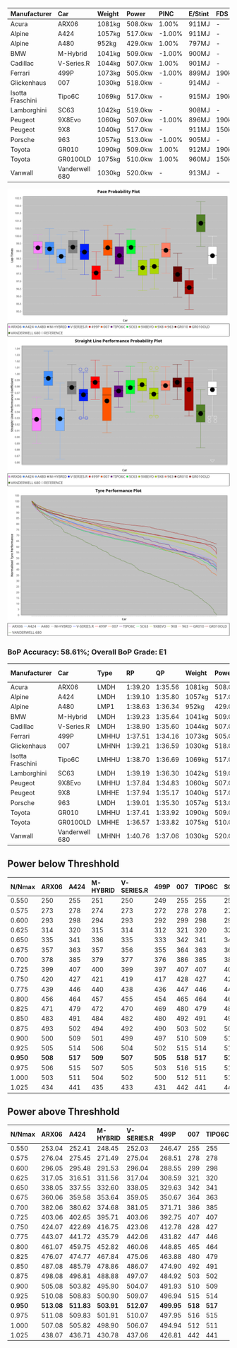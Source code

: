 | Manufacturer     | Car            | Weight | Power   | PINC    | E/Stint | FDS     |
|:-|:-|:-|:-|:-|:-|:-|
| Acura            | ARX06          | 1081kg | 508.0kw | 1.00%   | 911MJ   |    -    |
| Alpine           | A424           | 1057kg | 517.0kw | -1.00%  | 911MJ   |    -    |
| Alpine           | A480           | 952kg  | 429.0kw | 1.00%   | 797MJ   |    -    |
| BMW              | M-Hybrid       | 1041kg | 509.0kw | -1.00%  | 900MJ   |    -    |
| Cadillac         | V-Series.R     | 1044kg | 507.0kw | 1.00%   | 901MJ   |    -    |
| Ferrari          | 499P           | 1073kg | 505.0kw | -1.00%  | 899MJ   | 190kph  |
| Glickenhaus      | 007            | 1030kg | 518.0kw |    -    | 914MJ   |    -    |
| Isotta Fraschini | Tipo6C         | 1069kg | 517.0kw |    -    | 915MJ   | 190kph  |
| Lamborghini      | SC63           | 1042kg | 519.0kw |    -    | 908MJ   |    -    |
| Peugeot          | 9X8Evo         | 1060kg | 507.0kw | -1.00%  | 896MJ   | 190kph  |
| Peugeot          | 9X8            | 1040kg | 517.0kw |    -    | 911MJ   | 150kph  |
| Porsche          | 963            | 1057kg | 513.0kw | -1.00%  | 905MJ   |    -    |
| Toyota           | GR010          | 1090kg | 509.0kw | 1.00%   | 912MJ   | 190kph  |
| Toyota           | GR010OLD       | 1075kg | 510.0kw | 1.00%   | 960MJ   | 150kph  |
| Vanwall          | Vanderwell 680 | 1030kg | 520.0kw |    -    | 913MJ   |    -    |

![PACECHART](./IMG/ACOMETHOD.png)
![STRAIGHTLINEPERFORMANCECHART](./IMG/ACOMETHOD_sp.png)
![TYREPERFORMANCECHART](./IMG/ACOMETHOD_tw.png)

### BoP Accuracy: 58.61%; Overall BoP Grade: E1
| Manufacturer     | Car            | Type  | RP      | QP      | Weight | Power¹  | Threshhold | PINC    | Power²   | E/Stint | AVG Vmax  | FDS     | RDLC | L/Stint | BOP-Grade | Model Accuracy | Model Points | Match%  | SimDiff |
|:-|:-|:-|:-|:-|:-|:-|:-|:-|:-|:-|:-|:-|:-|:-|:-|:-|:-|:-|:-|
| Acura            | ARX06          | LMDH  | 1:39.20 | 1:35.56 | 1081kg | 508.0kw | 210.0kph   | 1.00%   | 513.10kw |  911MJ  | 297.56kph |    -    | 1.00 | 29      | +D2       | 100.00%        | 996          | 60.19%  | #       |
| Alpine           | A424           | LMDH  | 1:39.10 | 1:35.80 | 1057kg | 517.0kw | 210.0kph   | -1.00%  | 511.80kw |  911MJ  | 309.28kph |    -    | 1.00 | 29      | +C2       | 100.00%        | 946          | 72.17%  | #       |
| Alpine           | A480           | LMP1  | 1:38.63 | 1:36.34 |  952kg | 429.0kw | 210.0kph   | 1.00%   | 433.30kw |  797MJ  | 297.25kph |    -    | 0.98 | 27      | ~A1       | 97.08%         | 1727         | 100.00% | +0.07   |
| BMW              | M-Hybrid       | LMDH  | 1:39.23 | 1:35.64 | 1041kg | 509.0kw | 210.0kph   | -1.00%  | 503.90kw |  900MJ  | 306.99kph |    -    | 1.01 | 29      | +B2       | 100.00%        | 1998         | 81.12%  | #       |
| Cadillac         | V-Series.R     | LMDH  | 1:38.90 | 1:35.60 | 1044kg | 507.0kw | 210.0kph   | 1.00%   | 512.10kw |  901MJ  | 305.29kph |    -    | 1.02 | 29      | +B2       | 98.11%         | 3991         | 80.51%  | #       |
| Ferrari          | 499P           | LMHHU | 1:37.51 | 1:34.16 | 1073kg | 505.0kw | 210.0kph   | -1.00%  | 500.00kw |  899MJ  | 306.14kph | 190kph  | 1.02 | 29      | -Ω1       | 98.72%         | 4180         | 41.98%  | #       |
| Glickenhaus      | 007            | LMHNH | 1:39.21 | 1:36.59 | 1030kg | 518.0kw | 210.0kph   |    -    | 518.00kw |  914MJ  | 305.57kph |    -    | 0.97 | 29      | +D2       | 94.07%         | 2174         | 63.24%  | +0.10   |
| Isotta Fraschini | Tipo6C         | LMHHU | 1:38.70 | 1:36.69 | 1069kg | 517.0kw | 210.0kph   |    -    | 517.00kw |  915MJ  | 305.96kph | 190kph  | 1.04 | 29      | +C2       | 97.73%         | 129          | 72.96%  | #       |
| Lamborghini      | SC63           | LMDH  | 1:39.19 | 1:36.30 | 1042kg | 519.0kw | 210.0kph   |    -    | 519.00kw |  908MJ  | 308.32kph |    -    | 1.05 | 29      | +C2       | 100.00%        | 784          | 71.55%  | #       |
| Peugeot          | 9X8Evo         | LMHHU | 1:37.84 | 1:34.83 | 1060kg | 507.0kw | 210.0kph   | -1.00%  | 501.90kw |  896MJ  | 306.48kph | 190kph  | 0.99 | 29      | -D2       | 100.00%        | 636          | 60.07%  | #       |
| Peugeot          | 9X8            | LMHHE | 1:37.94 | 1:35.17 | 1040kg | 517.0kw | 210.0kph   |    -    | 517.00kw |  911MJ  | 305.83kph | 150kph  | 1.02 | 29      | -D1       | 99.28%         | 4250         | 66.45%  | +0.15   |
| Porsche          | 963            | LMDH  | 1:39.01 | 1:35.30 | 1057kg | 513.0kw | 210.0kph   | -1.00%  | 507.90kw |  905MJ  | 307.06kph |    -    | 1.00 | 29      | +A2       | 99.91%         | 11713        | 93.99%  | #       |
| Toyota           | GR010          | LMHHU | 1:37.41 | 1:33.92 | 1090kg | 509.0kw | 210.0kph   | 1.00%   | 514.10kw |  912MJ  | 306.33kph | 190kph  | 1.00 | 29      | -Ω1       | 99.90%         | 3123         | 36.11%  | #       |
| Toyota           | GR010OLD       | LMHHE | 1:36.57 | 1:33.82 | 1075kg | 510.0kw | 210.0kph   | 1.00%   | 515.10kw |  960MJ  | 305.56kph | 150kph  | 1.02 | 29      | -Ω2       | 100.00%        | 730          | -14.78% | +1.63   |
| Vanwall          | Vanderwell 680 | LMHNH | 1:40.76 | 1:37.06 | 1030kg | 520.0kw | 210.0kph   |    -    | 520.00kw |  913MJ  | 302.50kph |    -    | 1.01 | 29      | +Ω2       | 95.99%         | 527          | -6.36%  | +0.11   |

## Power below Threshhold
| N/Nmax    | ARX06   | A424    | M-HYBRID | V-SERIES.R | 499P    | 007     | TIPO6C  | SC63    | 9X8EVO  | 9X8     | 963     | GR010   | GR010OLD | VANDERWELL 680 | ​     | RPM      | A480       |
|:-|:-|:-|:-|:-|:-|:-|:-|:-|:-|:-|:-|:-|:-|:-|:-|:-|:-|
|  0.550    |  250    |  255    |  251     |  250       |  249    |  255    |  255    |  256    |  250    |  255    |  253    |  251    |  251     |  256           |  ​    |   --     |  0.00      |
|  0.575    |  273    |  278    |  274     |  273       |  272    |  278    |  278    |  279    |  273    |  278    |  276    |  274    |  274     |  279           |  ​    |   --     |  0.00      |
|  0.600    |  293    |  298    |  294     |  293       |  292    |  299    |  298    |  299    |  293    |  298    |  296    |  294    |  295     |  300           |  ​    |   --     |  0.00      |
|  0.625    |  314    |  320    |  315     |  314       |  312    |  321    |  320    |  321    |  314    |  320    |  317    |  315    |  316     |  322           |  ​    |   --     |  0.00      |
|  0.650    |  335    |  341    |  336     |  335       |  333    |  342    |  341    |  342    |  335    |  341    |  338    |  336    |  337     |  343           |  ​    |   --     |  0.00      |
|  0.675    |  357    |  363    |  357     |  356       |  355    |  364    |  363    |  364    |  356    |  363    |  360    |  357    |  358     |  365           |  ​    |   --     |  0.00      |
|  0.700    |  378    |  385    |  379     |  377       |  376    |  386    |  385    |  386    |  377    |  385    |  382    |  379    |  380     |  387           |  ​    |   --     |  0.00      |
|  0.725    |  399    |  407    |  400     |  399       |  397    |  407    |  407    |  408    |  399    |  407    |  403    |  400    |  401     |  409           |  ​    |   --     |  0.00      |
|  0.750    |  420    |  427    |  421     |  419       |  417    |  428    |  427    |  429    |  419    |  427    |  424    |  421    |  422     |  430           |  ​    |   --     |  0.00      |
|  0.775    |  439    |  446    |  440     |  438       |  436    |  447    |  446    |  448    |  438    |  446    |  443    |  440    |  441     |  449           |  ​    |  5000    |  253.19    |
|  0.800    |  456    |  464    |  457     |  455       |  454    |  465    |  464    |  466    |  455    |  464    |  461    |  457    |  458     |  467           |  ​    |  5500    |  298.23    |
|  0.825    |  471    |  479    |  472     |  470       |  469    |  480    |  479    |  481    |  470    |  479    |  476    |  472    |  473     |  482           |  ​    |  6000    |  333.26    |
|  0.850    |  483    |  491    |  484     |  482       |  480    |  492    |  491    |  493    |  482    |  491    |  487    |  484    |  485     |  494           |  ​    |  6500    |  377.29    |
|  0.875    |  493    |  502    |  494     |  492       |  490    |  503    |  502    |  504    |  492    |  502    |  498    |  494    |  495     |  505           |  ​    |  7000    |  421.32    |
|  0.900    |  500    |  509    |  501     |  499       |  497    |  510    |  509    |  511    |  499    |  509    |  505    |  501    |  502     |  512           |  ​    |  7500    |  431.33    |
|  0.925    |  505    |  514    |  506     |  504       |  502    |  515    |  514    |  516    |  504    |  514    |  510    |  506    |  507     |  517           |  ​    |  8000    |  427.33    |
| **0.950** | **508** | **517** | **509**  | **507**    | **505** | **518** | **517** | **519** | **507** | **517** | **513** | **509** | **510**  | **520**        | **​** | **8500** | **430.33** |
|  0.975    |  506    |  515    |  507     |  505       |  503    |  516    |  515    |  517    |  505    |  515    |  511    |  507    |  508     |  518           |  ​    |  9000    |  215.17    |
|  1.000    |  503    |  511    |  504     |  502       |  500    |  512    |  511    |  513    |  502    |  511    |  507    |  504    |  505     |  514           |  ​    |   --     |  0.00      |
|  1.025    |  434    |  441    |  435     |  433       |  431    |  442    |  441    |  443    |  433    |  441    |  438    |  435    |  436     |  444           |  ​    |   --     |  0.00      |

## Power above Threshhold
| N/Nmax    | ARX06      | A424       | M-HYBRID   | V-SERIES.R | 499P       | 007     | TIPO6C  | SC63    | 9X8EVO     | 9X8     | 963        | GR010      | GR010OLD   | VANDERWELL 680 | ​     | RPM      | A480       |
|:-|:-|:-|:-|:-|:-|:-|:-|:-|:-|:-|:-|:-|:-|:-|:-|:-|:-|
|  0.550    |  253.04    |  252.41    |  248.45    |  252.03    |  246.47    |  255    |  255    |  256    |  247.46    |  255    |  250.43    |  253.04    |  254.05    |  256           |  ​    |   --     |  0.00      |
|  0.575    |  276.04    |  275.45    |  271.49    |  275.04    |  268.51    |  278    |  278    |  279    |  270.50    |  278    |  273.47    |  276.05    |  277.05    |  279           |  ​    |   --     |  0.00      |
|  0.600    |  296.05    |  295.48    |  291.53    |  296.04    |  288.55    |  299    |  298    |  299    |  290.54    |  298    |  293.50    |  297.05    |  297.06    |  300           |  ​    |   --     |  0.00      |
|  0.625    |  317.05    |  316.51    |  311.56    |  317.04    |  308.59    |  321    |  320    |  321    |  310.58    |  320    |  314.54    |  318.06    |  319.06    |  322           |  ​    |   --     |  0.00      |
|  0.650    |  338.05    |  337.55    |  332.60    |  338.05    |  329.63    |  342    |  341    |  342    |  331.61    |  341    |  335.57    |  339.06    |  340.07    |  343           |  ​    |   --     |  0.00      |
|  0.675    |  360.06    |  359.58    |  353.64    |  359.05    |  350.67    |  364    |  363    |  364    |  352.65    |  363    |  356.61    |  361.06    |  362.07    |  365           |  ​    |   --     |  0.00      |
|  0.700    |  382.06    |  380.62    |  374.68    |  381.05    |  371.71    |  386    |  385    |  386    |  373.69    |  385    |  377.65    |  383.07    |  383.07    |  387           |  ​    |   --     |  0.00      |
|  0.725    |  403.06    |  402.65    |  395.71    |  403.06    |  392.75    |  407    |  407    |  408    |  394.73    |  407    |  399.68    |  404.07    |  405.08    |  409           |  ​    |   --     |  0.00      |
|  0.750    |  424.07    |  422.69    |  416.75    |  423.06    |  412.78    |  428    |  427    |  429    |  414.77    |  427    |  419.72    |  425.07    |  426.08    |  430           |  ​    |   --     |  0.00      |
|  0.775    |  443.07    |  441.72    |  435.79    |  442.06    |  431.82    |  447    |  446    |  448    |  433.80    |  446    |  438.75    |  444.08    |  445.09    |  449           |  ​    |  5000    |  253.19    |
|  0.800    |  461.07    |  459.75    |  452.82    |  460.06    |  448.85    |  465    |  464    |  466    |  450.84    |  464    |  455.78    |  462.08    |  463.09    |  467           |  ​    |  5500    |  298.23    |
|  0.825    |  476.07    |  474.77    |  467.84    |  475.06    |  463.88    |  480    |  479    |  481    |  465.86    |  479    |  470.81    |  477.08    |  478.09    |  482           |  ​    |  6000    |  333.26    |
|  0.850    |  487.08    |  485.79    |  478.86    |  486.07    |  474.90    |  492    |  491    |  493    |  476.88    |  491    |  482.83    |  488.09    |  489.09    |  494           |  ​    |  6500    |  377.29    |
|  0.875    |  498.08    |  496.81    |  488.88    |  497.07    |  484.92    |  503    |  502    |  504    |  486.90    |  502    |  492.84    |  499.09    |  500.10    |  505           |  ​    |  7000    |  421.32    |
|  0.900    |  505.08    |  503.82    |  495.90    |  504.07    |  491.93    |  510    |  509    |  511    |  493.92    |  509    |  499.86    |  506.09    |  507.10    |  512           |  ​    |  7500    |  431.33    |
|  0.925    |  510.08    |  508.83    |  500.90    |  509.07    |  496.94    |  515    |  514    |  516    |  498.92    |  514    |  504.86    |  511.09    |  512.10    |  517           |  ​    |  8000    |  427.33    |
| **0.950** | **513.08** | **511.83** | **503.91** | **512.07** | **499.95** | **518** | **517** | **519** | **501.93** | **517** | **507.87** | **514.09** | **515.10** | **520**        | **​** | **8500** | **430.33** |
|  0.975    |  511.08    |  509.83    |  501.91    |  510.07    |  497.95    |  516    |  515    |  517    |  499.93    |  515    |  505.87    |  512.09    |  513.10    |  518           |  ​    |  9000    |  215.17    |
|  1.000    |  507.08    |  505.82    |  498.90    |  506.07    |  494.94    |  512    |  511    |  513    |  496.92    |  511    |  502.86    |  508.09    |  509.10    |  514           |  ​    |   --     |  0.00      |
|  1.025    |  438.07    |  436.71    |  430.78    |  437.06    |  426.81    |  442    |  441    |  443    |  428.79    |  441    |  433.74    |  439.08    |  440.09    |  444           |  ​    |   --     |  0.00      |
